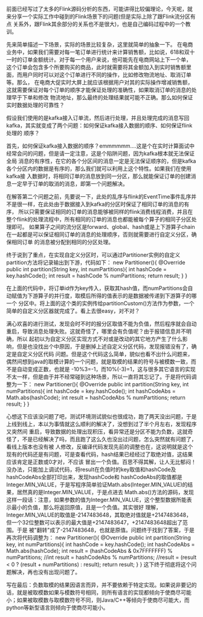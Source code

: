 前面已经写过了太多的Flink源码分析的东西，可能讲得比较偏理论，今天呢，就来分享一个实际工作中碰到的Flink场景下的问题(但是实际上除了跟Flink流分区有点
关系外，跟Flink其余部分的关系也不是很大)，也是自己编码过程中的一个教训。

先来简单描述一下场景，实际的场景比较复杂，这里就简单的抽象一下。
在电商业务中，如果我们需要对每一笔订单进行统计来计算销售额，比如说，618和双十一时的订单金额统计。对于每一个用户来说，他可能先在电商网站上下一个单，
这个订单会包含多个所要购买的商品，此时就需要将其金额加入到实时销售额里面，而用户同时可以对这个订单进行不同的操作，比如修改物流地址、取消订单等。那么，
在电商大促实时大屏上就应该根据用户对其的实际操作增减销售额，这就需要保证对每个订单的顺序才能保证处理的准确性，如果取消订单的消息的处理早于下单和修改
物流地址，那么最终的处理结果就可能不正确。那么如何保证实时数据处理的可靠性？

假设我们使用的是kafka接入订单流，然后进行处理，并且处理完成的消息写回kafka，其实就变成了两个问题：如何保证kafka接入数据的顺序、如何保证flink处理的
顺序？

首先，如何保证kafka接入数据的顺序？emmmmmm....这是个在实时计算面试中经常会问的问题，但是请一定注意，这是个陷阱问题，因为kafka根本就无法保证全局
消息的有序性，在它的各个分区间的消息一定是无法保证顺序的，但是kafka各个分区内的数据是有序的，那么我们就可以利用上这个特性。如果我们在使用kafka接
入数据时，将相同订单的消息放到同一分区，那么就能保证订单的创建消息一定早于订单的取消的消息，即第一个问题解决。

在解答第二个问题之前，先要说一下，此处的乱序与flink的EventTime事件乱序并不是很一样，在此处由于数据接入到kafka的分区时保证了相同订单的消息的有序，
所以只需要保证相同的订单的消息能够被同样的flink消费线程消费，并且在整个flink的处理流程中，所有相同的订单的消息也都能被每个算子的相同子分区处理即可。
如果算子之间的流分区是forward、global、hash或是上下游算子chain在一起都是可以保证相同订单的消息的处理顺序，否则就需要进行自定义分区，确保相同订单
的消息被分配到相同的分区处理。

终于说到了重点，在实现自定义分区时，可以通过Partitioner实例的自定义partition方法将记录输出到下游，代码如下：
new Partitioner<String>(){
    @Override
    public int partition(String key, int numPartitions){
        int hashCode = key.hashCode();
        int result = hashCode % numPartitions;
        return result;
    }
}

在上面的代码中，将订单id作为key传入，获取其hash值，而numPartitions会自动赋值为下游算子的并行度，取模后所得的值表示的是数据被传递到下游算子的哪一个
分区中。将上面的这个类的实例传给partitionCustom()方法作为参数，一个简单的自定义分区器就完成了。看上去很easy，对不对？

满心欢喜的进行测试，发现会时不时的报分区取值不能为负值，然后程序就会自动重启，导致消息处理失败。这就奇怪了，哪里会有负值呢？由于报错信息并不明确，所以
起初以为自定义分区实现方式不对或是改动的其它地方产生了什么影响，但是也没找出个中原因，于是删掉上述自定义分区代码，发现报错没有了，确定是自定义分区代码
问题。但是这个代码这么简单，貌似也看不出什么问题来，偶然间想到java的取模计算的一个问题，就是取模的结果的符号与被模数一致，而不是自动变成正数，也就是
-10%3=-1，而10%(-3)=1，这与很多其它语言的实现不太一样，但是由于并不经常碰到这种场景，所以一直将其忘记了。于是将代码调整为一下：
new Partitioner<String>(){
    @Override
    public int partition(String key, int numPartitions){
        int hashCode = key.hashCode();
        int hashCodeAbs = Math.abs(hashCode);
        int result = hashCodeAbs % numPartitions;
        return result;
    }
}

心想这下应该没问题了吧，测试环境测试貌似也很成功，跑了两天没出问题，于是上线到线上，本以为事情就这么顺利的解决了，没想到过了半个月左右，发现程序又突然间
重启，导致数据的处理出现积压，看异常还是分区不能为负数，这就奇怪了，不是已经解决了吗，而且跑了这么久也没出过问题，怎么突然就有问题了，看线上版本也没有被
人修改，反编译代码发现先前的调整也在，这说明就是这个现有的代码还是有问题，可是查看代码，hash结果已经经过了取绝对值，这结果应该肯定是正数或0才对，不应该
冒出一个负值。百思不得其解，让人无比郁闷！没办法，只能加上调试代码，将result在负值时的key取值和hashCode及hashCodeAbs全部打印出来，发现hashCode和
hashCodeAbs的取值都是Integer.MIN_VALUE，于是写程序简单验证Math.abs(Integer.MIN_VALUE)的结果，居然真的是Integer.MIN_VALUE，于是点进去
Math.abs()方法的源码，发现这样一段话：注意，如果参数的值为Integer.MIN_VALUE，这个整型数据所能表示最小的负值，那么将返回原值，且是一个负值。其实很好
理解，Integer.MIN_VALUE的取值是-2147483648，其取绝对值就是+2147483648，但一个32位整数可以表示的最大值是+2147483647，+2147483648超出了范围。于是
被"翻转"成了-2147483648，也就是原值。问题终于找到了答案，于是再次将代码调整为：
new Partitioner<String>(){
    @Override
    public int partition(String key, int numPartitions){
        int hashCode = key.hashCode();
        int hashCodeAbs = Math.abs(hashCode);
        int result = (hashCodeAbs & 0x7FFFFFFF) % numPartitions;
        //int result = hashCodeAbs % numPartitions;
        //result = (result < 0 ? (result + numPartitions) : result);
        return result;
    }
}
这下终于彻底将这个问题解决，再也没有出现问题了。

写在最后：负数取模的结果因语言而异，并不要依赖于特定实现。如果说非要记的话，就是被取模数如果与模数符号相同，则所有语言的实现都倾向于使商尽可能
小；如果被取模数与取模数符号不同，则Java/C++等倾向于使商尽可能大，而python等新型语言则倾向于使商尽可能小。